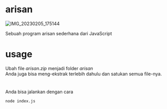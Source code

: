 # arisan
![IMG_20230205_175144](https://user-images.githubusercontent.com/121809593/216814811-68ce19e6-f960-475c-908a-f5ec018ad78d.jpg)

Sebuah program arisan sederhana dari JavaScript

# usage
Ubah file <i>arisan.zip</i> menjadi folder <i>arisan</i><br>Anda juga bisa meng-ekstrak terlebih dahulu dan satukan semua file-nya.

#
Anda bisa jalankan dengan cara

    node index.js

